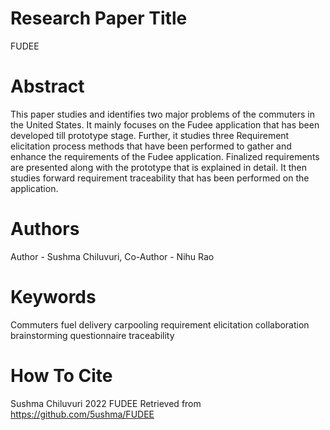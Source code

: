 # Research Paper Title
FUDEE
# Abstract
This paper studies and identifies two major problems of the commuters in the United States. It mainly focuses on the Fudee application that has been developed till prototype stage. Further, it studies three Requirement elicitation process methods that have been performed to gather and enhance the requirements of the Fudee application. Finalized requirements are presented along with the prototype that is explained in detail. It then studies forward requirement traceability that has been performed on the application. 
# Authors 
Author - Sushma Chiluvuri, 
Co-Author - Nihu Rao
# Keywords
Commuters 
fuel delivery
carpooling
requirement elicitation
collaboration
brainstorming
questionnaire
traceability
# How To Cite
Sushma Chiluvuri 2022 FUDEE Retrieved from https://github.com/5ushma/FUDEE

